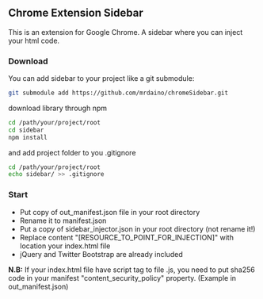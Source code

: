 ## Chrome Extension Sidebar

This is an extension for Google Chrome. A sidebar where you can inject your html code.

### Download

You can add sidebar to your project like a git submodule:
```bash
git submodule add https://github.com/mrdaino/chromeSidebar.git
```
download library through npm
```bash
cd /path/your/project/root
cd sidebar
npm install
```
and add project folder to you .gitignore
```bash
cd /path/your/project/root
echo sidebar/ >> .gitignore
```

### Start

- Put copy of out_manifest.json file in your root directory
- Rename it to manifest.json
- Put a copy of sidebar_injector.json in your root directory (not rename it!)
- Replace content "[RESOURCE_TO_POINT_FOR_INJECTION]" with location your index.html file
- jQuery and Twitter Bootstrap are already included


**N.B:** If your index.html file have script tag to file .js, you need to put sha256 code
in your manifest "content_security_policy" property. (Example in out_manifest.json)
